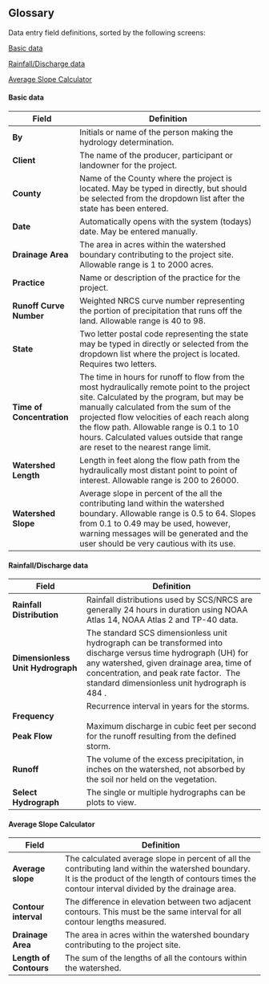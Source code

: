 ## Glossary

Data entry field definitions, sorted by the following screens:

[Basic data](Glossary.htm#Basic_data)

[Rainfall/Discharge data](Glossary.htm#Rainfall)

[Average Slope Calculator](Glossary.htm#Slope)

#### **Basic data**

|**Field**|**Definition**|
|---|---|
|**By**|Initials or name of the person making the hydrology determination.|
|**Client**|The name of the producer, participant or landowner for the project.|
|**County**|Name of the County where the project is located. May be typed in directly, but should be selected from the dropdown list after the state has been entered.|
|**Date**|Automatically opens with the system (todays) date. May be entered manually.|
|**Drainage Area**|The area in acres within the watershed boundary contributing to the project site. Allowable range is 1 to 2000 acres.|
|**Practice**|Name or description of the practice for the project.|
|**Runoff Curve Number**|Weighted NRCS curve number representing the portion of precipitation that runs off the land. Allowable range is 40 to 98.|
|**State**|Two letter postal code representing the state may be typed in directly or selected from the dropdown list where the project is located. Requires two letters.|
|**Time of Concentration**|The time in hours for runoff to flow from the most hydraulically remote point to the project site. Calculated by the program, but may be manually calculated from the sum of the projected flow velocities of each reach along the flow path. Allowable range is 0.1 to 10 hours. Calculated values outside that range are reset to the nearest range limit.|
|**Watershed Length**|Length in feet along the flow path from the hydraulically most distant point to point of interest. Allowable range is 200 to 26000.|
|**Watershed Slope**|Average slope in percent of the all the contributing land within the watershed boundary. Allowable range is 0.5 to 64. Slopes from 0.1 to 0.49 may be used, however, warning messages will be generated and the user should be very cautious with its use.|

#### **Rainfall/Discharge data**

|**Field**|**Definition**|
|---|---|
|**Rainfall Distribution**|Rainfall distributions used by SCS/NRCS are generally 24 hours in duration using NOAA Atlas 14, NOAA Atlas 2 and TP-40 data.|
|**Dimensionless Unit Hydrograph**|The standard SCS dimensionless unit hydrograph can be transformed into discharge versus time hydrograph (UH) for any watershed, given drainage area, time of concentration, and peak rate factor.  The standard dimensionless unit hydrograph is 484 <standard>.|
|**Frequency**<br><br>**Peak Flow**|Recurrence interval in years for the storms.<br><br>Maximum discharge in cubic feet per second for the runoff resulting from the defined storm.|
|**Runoff**|The volume of the excess precipitation, in inches on the watershed, not absorbed by the soil nor held on the vegetation.|
|**Select Hydrograph**|The single or multiple hydrographs can be plots to view.|

#### **Average Slope Calculator**

|**Field**|**Definition**|
|---|---|
|**Average slope**|The calculated average slope in percent of all the contributing land within the watershed boundary. It is the product of the length of contours times the contour interval divided by the drainage area.|
|**Contour interval**|The difference in elevation between two adjacent contours. This must be the same interval for all contour lengths measured.|
|**Drainage Area**|The area in acres within the watershed boundary contributing to the project site.|
|**Length of Contours**|The sum of the lengths of all the contours within the watershed.|